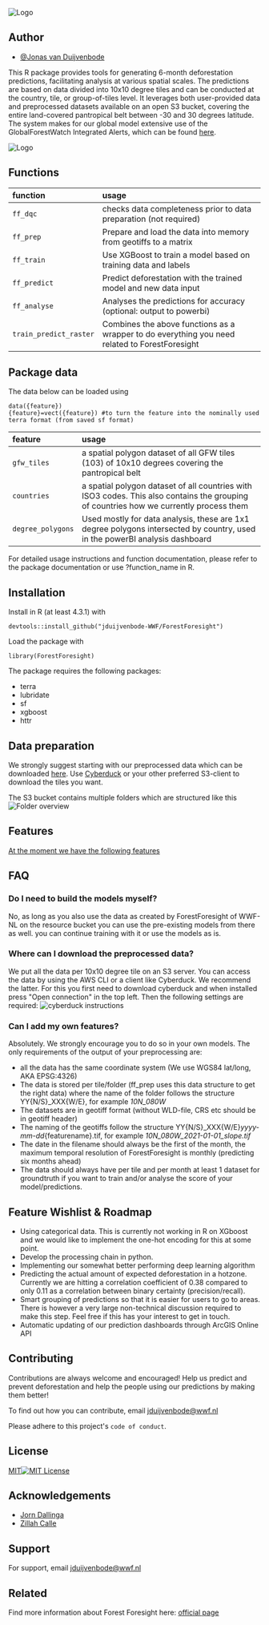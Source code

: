 
![Logo](https://www.wwf.nl/globalassets/afbeeldingen/projecten/forest-foresight/logo-forest-foresight.jpg?mode=crop&autorotate=true&upscale=False&width=1110&format=webp)


## Author
- [@Jonas van Duijvenbode](https://www.linkedin.com/in/jonas-van-duijvenbode-576a1b43?original_referer=https%3A%2F%2Fwww%2Egoogle%2Ecom%2F&originalSubdomain=nl)

This R package provides tools for generating 6-month deforestation predictions, facilitating analysis at various spatial scales. The predictions are based on data divided into 10x10 degree tiles and can be conducted at the country, tile, or group-of-tiles level. It leverages both user-provided data and preprocessed datasets available on an open S3 bucket, covering the entire land-covered pantropical belt between -30 and 30 degrees latitude. The system makes for our global model extensive use of the GlobalForestWatch Integrated Alerts, which can be found [here](https://www.globalforestwatch.org/blog/data-and-research/integrated-deforestation-alerts/).

![Logo](https://content.globalforestwatch.org/wp-content/uploads/2021/12/integrated-deforestation-alerts-layer-2021.png)

## Functions
| function | usage     |
| :-------- | :------- |
| `ff_dqc` | checks data completeness prior to data preparation (not required)|
| `ff_prep` | Prepare and load the data into memory from geotiffs to a matrix|
| `ff_train` | Use XGBoost to train a model based on training data and labels|
| `ff_predict` | Predict deforestation with the trained model and new data input |
| `ff_analyse` | Analyses the predictions for accuracy (optional: output to powerbi)|
| `train_predict_raster` | Combines the above functions as a wrapper to do everything you need related to ForestForesight |

## Package data
The data below can be loaded using 
    
    data({feature})
    {feature}=vect({feature}) #to turn the feature into the nominally used terra format (from saved sf format)

| feature | usage     |
| :-------- | :------- |
| `gfw_tiles` | a spatial polygon dataset of all GFW tiles (103) of 10x10 degrees covering the pantropical belt|
| `countries` | a spatial polygon dataset of all countries with ISO3 codes. This also contains the grouping of countries how we currently process them|
| `degree_polygons` | Used mostly for data analysis, these are 1x1 degree polygons intersected by country, used in the powerBI analysis dashboard|



For detailed usage instructions and function documentation, please refer to the package documentation or use ?function_name in R.
## Installation

Install in R (at least 4.3.1) with 

    devtools::install_github("jduijvenbode-WWF/ForestForesight")

Load the package with
    
    library(ForestForesight)

The package requires the following packages:
* terra
* lubridate
* sf
* xgboost
* httr

## Data preparation
We strongly suggest starting with our preprocessed data which can be downloaded [here](https://s3.console.aws.amazon.com/s3/buckets/wwf-ff-global?region=eu-west-1). Use [Cyberduck](https://cyberduck.io) or your other preferred S3-client to download the tiles you want.

The S3 bucket contains multiple folders which are structured like this
![Folder overview](https://github.com/jduijvenbode-WWF/ForestForesight/blob/main/data%20structure.jpg)

## Features
[At the moment we have the following features](https://github.com/jduijvenbode-WWF/ForestForesight/blob/main/Feature%20metadata.xlsx)

## FAQ

### Do I need to build the models myself?
No, as long as you also use the data as created by ForestForesight of WWF-NL on the resource bucket you can use the pre-existing models from there as well. you can continue training with it or use the models as is.


### Where can I download the preprocessed data?

We put all the data per 10x10 degree tile on an S3 server. You can access the data by using the AWS CLI or a client like Cyberduck. We recommend the latter. For this you first need to download cyberduck and when installed press "Open connection" in the top left. Then the following settings are required:
![cyberduck instructions](https://github.com/jduijvenbode-WWF/ForestForesight/blob/main/cyberduck_instructions.png)

 ### Can I add my own features?
 
 Absolutely. We strongly encourage you to do so in your own models. The only requirements of the output of your preprocessing are:
- all the data has the same coordinate system (We use WGS84 lat/long, AKA EPSG:4326)
- The data is stored per tile/folder (ff_prep uses this data structure to get the right data) where the name of the folder follows the structure YY{N/S}_XXX{W/E}, for example *10N_080W*
- The datasets are in geotiff format (without WLD-file, CRS etc should be in geotiff header)
- The naming of the geotiffs follow the structure YY{N/S}_XXX{W/E}_yyyy-mm-dd_{featurename}.tif, for example *10N_080W_2021-01-01_slope.tif*
- The date in the filename should always be the first of the month, the maximum temporal resolution of ForestForesight is monthly (predicting six months ahead)
- The data should always have per tile and per month at least 1 dataset for groundtruth if you want to train and/or analyse the score of your model/predictions.

## Feature Wishlist & Roadmap

- Using categorical data. This is currently not working in R on XGboost and we would like to implement the one-hot encoding for this at some point.
- Develop the processing chain in python.
- Implementing our somewhat better performing deep learning algorithm
- Predicting the actual amount of expected deforestation in a hotzone. Currently we are hitting a correlation coefficient of 0.38 compared to only 0.11 as a correlation between binary certainty (precision/recall).
- Smart grouping of predictions so that it is easier for users to go to areas. There is however a very large non-technical discussion required to make this step. Feel free if this has your interest to get in touch.
- Automatic updating of our prediction dashboards through ArcGIS Online API
  
## Contributing

Contributions are always welcome and encouraged! Help us predict and prevent deforestation and help the people using our predictions by making them better!

To find out how you can contribute, email jduijvenbode@wwf.nl

Please adhere to this project's `code of conduct`.
## License

[MIT](https://choosealicense.com/licenses/mit/)[![MIT License](https://img.shields.io/badge/License-MIT-green.svg)](https://choosealicense.com/licenses/mit/)


## Acknowledgements

 - [Jorn Dallinga](https://www.bing.com/ck/a?!&&p=12dd7504485fe85eJmltdHM9MTcwNjQ4NjQwMCZpZ3VpZD0zZWJlMjY2OC03YThkLTY1Y2EtMTk3MS0zNWRjN2JjNTY0MGQmaW5zaWQ9NTE5OA&ptn=3&ver=2&hsh=3&fclid=3ebe2668-7a8d-65ca-1971-35dc7bc5640d&psq=jorn+dallinga&u=a1aHR0cHM6Ly9ubC5saW5rZWRpbi5jb20vaW4vam9ybi1kYWxsaW5nYS01YjA5NmE5MA&ntb=1)
 - [Zillah Calle](https://www.bing.com/ck/a?!&&p=43f984ae65749bc4JmltdHM9MTcwNjQ4NjQwMCZpZ3VpZD0zZWJlMjY2OC03YThkLTY1Y2EtMTk3MS0zNWRjN2JjNTY0MGQmaW5zaWQ9NTE5NA&ptn=3&ver=2&hsh=3&fclid=3ebe2668-7a8d-65ca-1971-35dc7bc5640d&psq=zillah+calle&u=a1aHR0cHM6Ly9ubC5saW5rZWRpbi5jb20vaW4vemlsbGFoLWNhbGxlLTkwMDEzNTIzMQ&ntb=1)


## Support

For support, email jduijvenbode@wwf.nl


## Related

Find more information about Forest Foresight here:
[official page](https://www.wwf.nl/wat-we-doen/focus/bossen/forest-foresight)


